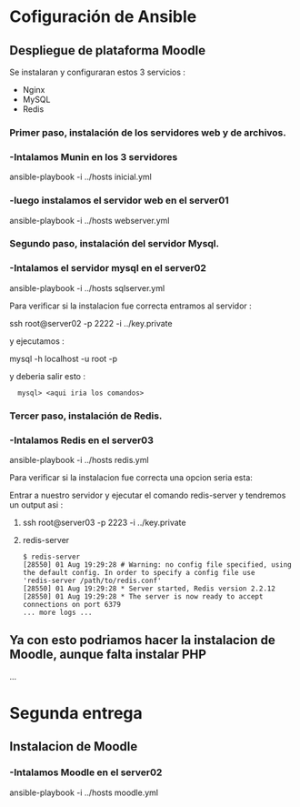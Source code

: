 # Cofiguración de Ansible

## Despliegue de plataforma Moodle

Se instalaran  y configuraran estos  3 servicios : 
<ul>
  <li>Nginx</li>
  <li>MySQL</li>
  <li>Redis</li>
</ul>

<h3>Primer paso, instalación de los servidores web y de archivos.</h3>

### -Intalamos Munin en los 3 servidores

ansible-playbook -i ../hosts inicial.yml

### -luego instalamos el servidor web en el server01

ansible-playbook -i ../hosts webserver.yml

<h3>Segundo paso, instalación del servidor Mysql.</h3>

### -Intalamos el servidor mysql en el server02

ansible-playbook -i ../hosts sqlserver.yml

Para verificar si la instalacion fue correcta entramos al servidor : 

ssh root@server02 -p 2222 -i ../key.private

y ejecutamos : 

mysql -h localhost -u root -p

y deberia salir esto :

      mysql> <aqui iria los comandos>

<h3>Tercer paso, instalación de Redis.</h3>

### -Intalamos Redis en el server03

ansible-playbook -i ../hosts redis.yml

Para verificar si la instalacion fue correcta una opcion seria esta: 

Entrar a nuestro servidor y ejecutar el comando redis-server y tendremos un output asi :

1) ssh root@server03 -p 2223 -i ../key.private
2) redis-server

       $ redis-server
       [28550] 01 Aug 19:29:28 # Warning: no config file specified, using the default config. In order to specify a config file use            'redis-server /path/to/redis.conf'
       [28550] 01 Aug 19:29:28 * Server started, Redis version 2.2.12
       [28550] 01 Aug 19:29:28 * The server is now ready to accept connections on port 6379
       ... more logs ...


<h2>Ya con esto podriamos hacer la instalacion de Moodle, aunque falta instalar PHP </h2>


...<h1>Segunda entrega</h1>

<h2>Instalacion de Moodle</h2>

### -Intalamos Moodle en el server02

ansible-playbook -i ../hosts moodle.yml










